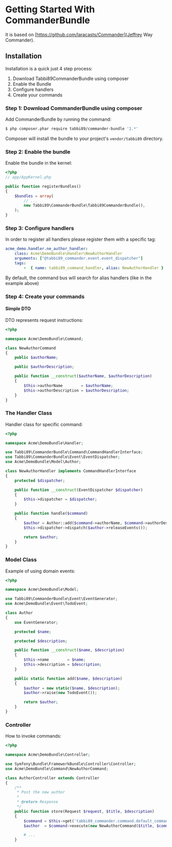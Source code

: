 Getting Started With CommanderBundle
====================================

It is based on [https://github.com/laracasts/Commander](Jeffrey Way Commander).

## Installation

Installation is a quick just 4 step process:

1. Download Tabbi89CommanderBundle using composer
2. Enable the Bundle
3. Configure handlers
4. Create your commands

### Step 1: Download CommanderBundle using composer

Add CommanderBundle by running the command:

``` bash
$ php composer.phar require tabbi89/commander-bundle '1.*'
```

Composer will install the bundle to your project's `vendor/tabbi89` directory.

### Step 2: Enable the bundle

Enable the bundle in the kernel:

```php
<?php
// app/AppKernel.php

public function registerBundles()
{
    $bundles = array(
        // ...
        new Tabbi89\CommanderBundle\Tabbi89CommanderBundle(),
    );
}
```

### Step 3: Configure handlers

In order to register all handlers please register them with a specific tag:

```yml
acme_demo.handler.ne_author_handler:
    class: Acme\DemoBundle\Handler\NewAuthorHandler
    arguments: ["@tabbi89_commander.event.event_dispatcher"]
    tags:
        -  { name: tabbi89_command_handler, alias: NewAuthorHandler }
```

By default, the command bus will search for alias handlers (like in the example above)

### Step 4: Create your commands

#### Simple DTO

DTO represents request instructions:

```php
<?php

namespace Acme\DemoBundle\Command;

class NewAuthorCommand
{
    public $authorName;

    public $authorDescription;

    public function __construct($authorName, $authorDescription)
    {
        $this->authorName        = $authorName;
        $this->authorDescription = $authorDescription;
    }
}
```

### The Handler Class

Handler class for specific command:

```php
<?php

namespace Acme\DemoBundle\Handler;

use Tabbi89\CommanderBundle\Command\CommandHandlerInterface;
use Tabbi89\CommanderBundle\Event\EventDispatcher;
use Acme\DemoBundle\Model\Author;

class NewAuthorHandler implements CommandHandlerInterface
{
    protected $dispatcher;

    public function __construct(EventDispatcher $dispatcher)
    {
        $this->dispatcher = $dispatcher;
    }

    public function handle($command)
    {
        $author = Author::add($command->authorName, $command->authorDescription);
        $this->dispatcher->dispatch($author->releaseEvents());

        return $author;
    }
}
```

### Model Class

Example of using domain events:

```php
<?php

namespace Acme\DemoBundle\Model;

use Tabbi89\CommanderBundle\Event\EventGenerator;
use Acme\DemoBundle\Event\TodoEvent;

class Author
{
    use EventGenerator;

    protected $name;

    protected $description;

    public function __construct($name, $description)
    {
        $this->name        = $name;
        $this->description = $description;
    }

    public static function add($name, $description)
    {
        $author = new static($name, $description);
        $author->raise(new TodoEvent());

        return $author;
    }
}
```

### Controller

How to invoke commands:

```php
<?php

namespace Acme\DemoBundle\Controller;

use Symfony\Bundle\FrameworkBundle\Controller\Controller;
use Acme\DemoBundle\Command\NewAuthorCommand;

class AuthorController extends Controller
{
    /**
     * Post the new author
     *
     * @return Response
     */
    public function store(Request $request, $title, $description)
    {
        $command = $this->get('tabbi89_commander.command.default_command_bus');
        $author  = $command->execute(new NewAuthorCommand($title, $command));

        # ...
    }
```
